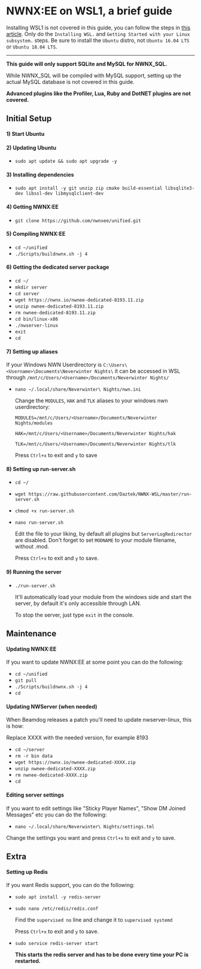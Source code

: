 # NWNX:EE on WSL1, a brief guide

Installing WSL1 is not covered in this guide, you can follow the steps in [this article](https://www.computerhope.com/issues/ch001879.htm). Only do the `Installing WSL.` and `Getting Started with your Linux subsystem.` steps. Be sure to install the `Ubuntu` distro, not `Ubuntu 16.04 LTS` or `Ubuntu 18.04 LTS`.

---

**This guide will only support SQLite and MySQL for NWNX_SQL.**

While NWNX_SQL will be compiled with MySQL support, setting up the actual MySQL database is not covered in this guide.

**Advanced plugins like the Profiler, Lua, Ruby and DotNET plugins are not covered.**

## Initial Setup

#### 1) Start Ubuntu

#### 2) Updating Ubuntu 

- `sudo apt update && sudo apt upgrade -y`

#### 3) Installing dependencies 

- `sudo apt install -y git unzip zip cmake build-essential libsqlite3-dev libssl-dev libmysqlclient-dev`

#### 4) Getting NWNX:EE

- `git clone https://github.com/nwnxee/unified.git`

#### 5) Compiling NWNX:EE

- `cd ~/unified`
- `./Scripts/buildnwnx.sh -j 4`

#### 6) Getting the dedicated server package

- `cd ~/`
- `mkdir server`
- `cd server`
- `wget https://nwnx.io/nwnee-dedicated-8193.11.zip`
- `unzip nwnee-dedicated-8193.11.zip`
- `rm nwnee-dedicated-8193.11.zip`
- `cd bin/linux-x86`
- `./nwserver-linux`
- `exit`
- `cd`

#### 7) Setting up aliases 

If your Windows NWN Userdirectory is `C:\Users\<Username>\Documents\Neverwinter Nights\` it can be accessed in WSL through `/mnt/c/Users/<Username>/Documents/Neverwinter Nights/`

- `nano ~/.local/share/Neverwinter\ Nights/nwn.ini`

  Change the `MODULES`, `HAK` and `TLK` aliases to your windows nwn userdirectory:

  `MODULES=/mnt/c/Users/<Username>/Documents/Neverwinter Nights/modules`

  `HAK=/mnt/c/Users/<Username>/Documents/Neverwinter Nights/hak`

  `TLK=/mnt/c/Users/<Username>/Documents/Neverwinter Nights/tlk`

  Press `Ctrl+x` to exit and `y` to save

#### 8) Setting up run-server.sh

- `cd ~/`
- `wget https://raw.githubusercontent.com/Daztek/NWNX-WSL/master/run-server.sh`
- `chmod +x run-server.sh`
- `nano run-server.sh`

  Edit the file to your liking, by default all plugins but `ServerLogRedirector` are disabled. Don't forget to set `MODNAME` to your module filename, without .mod.

  Press `Ctrl+x` to exit and `y` to save.

#### 9) Running the server

- `./run-server.sh`

  It'll automatically load your module from the windows side and start the server, by default it's only accessible through LAN.

  To stop the server, just type `exit` in the console.

## Maintenance

#### Updating NWNX:EE

If you want to update NWNX:EE at some point you can do the following:

- `cd ~/unified`
- `git pull`
- `./Scripts/buildnwnx.sh -j 4`
- `cd`

#### Updating NWServer (when needed)

When Beamdog releases a patch you'll need to update nwserver-linux, this is how:

Replace XXXX with the needed version, for example 8193

- `cd ~/server`
- `rm -r bin data`
- `wget https://nwnx.io/nwnee-dedicated-XXXX.zip`
- `unzip nwnee-dedicated-XXXX.zip`
- `rm nwnee-dedicated-XXXX.zip`
- `cd`

#### Editing server settings

If you want to edit settings like "Sticky Player Names", "Show DM Joined Messages" etc you can do the following:

- `nano ~/.local/share/Neverwinter\ Nights/settings.tml`

Change the settings you want and press `Ctrl+x` to exit and `y` to save.

## Extra

#### Setting up Redis

If you want Redis support, you can do the following:

- `sudo apt install -y redis-server`
- `sudo nano /etc/redis/redis.conf`

  Find the `supervised no` line and change it to `supervised systemd`

  Press `Ctrl+x` to exit and `y` to save.

- `sudo service redis-server start`

  **This starts the redis server and has to be done every time your PC is restarted.**
